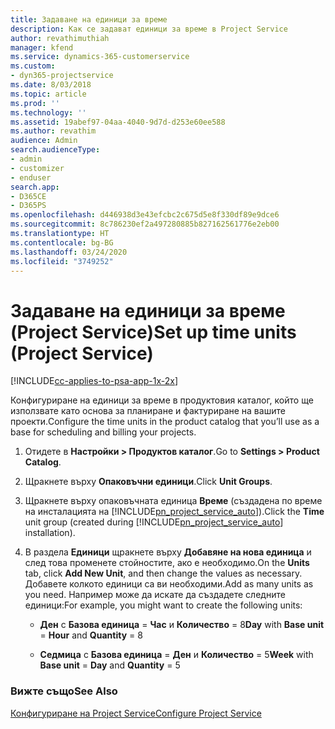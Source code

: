 ```yaml
---
title: Задаване на единици за време
description: Как се задават единици за време в Project Service
author: revathimuthiah
manager: kfend
ms.service: dynamics-365-customerservice
ms.custom:
- dyn365-projectservice
ms.date: 8/03/2018
ms.topic: article
ms.prod: ''
ms.technology: ''
ms.assetid: 19abef97-04aa-4040-9d7d-d253e60ee588
ms.author: revathim
audience: Admin
search.audienceType:
- admin
- customizer
- enduser
search.app:
- D365CE
- D365PS
ms.openlocfilehash: d446938d3e43efcbc2c675d5e8f330df89e9dce6
ms.sourcegitcommit: 8c786230ef2a497280885b827162561776e2eb00
ms.translationtype: HT
ms.contentlocale: bg-BG
ms.lasthandoff: 03/24/2020
ms.locfileid: "3749252"
---
```

# <a name="set-up-time-units-project-service"></a><span data-ttu-id="b73e7-103">Задаване на единици за време (Project Service)</span><span class="sxs-lookup"><span data-stu-id="b73e7-103">Set up time units (Project Service)</span></span>

[!INCLUDE[cc-applies-to-psa-app-1x-2x](../includes/cc-applies-to-psa-app-1x-2x.md)]

<span data-ttu-id="b73e7-104">Конфигуриране на единици за време в продуктовия каталог, който ще използвате като основа за планиране и фактуриране на вашите проекти.</span><span class="sxs-lookup"><span data-stu-id="b73e7-104">Configure the time units in the product catalog that you’ll use as a base for scheduling and billing your projects.</span></span>  
  
1. <span data-ttu-id="b73e7-105">Отидете в **Настройки > Продуктов каталог**.</span><span class="sxs-lookup"><span data-stu-id="b73e7-105">Go to **Settings > Product Catalog**.</span></span>  
  
2. <span data-ttu-id="b73e7-106">Щракнете върху **Опаковъчни единици**.</span><span class="sxs-lookup"><span data-stu-id="b73e7-106">Click **Unit Groups**.</span></span>  
  
3. <span data-ttu-id="b73e7-107">Щракнете върху опаковъчната единица **Време** (създадена по време на инсталацията на [!INCLUDE[pn_project_service_auto](../includes/pn-project-service-auto.md)]).</span><span class="sxs-lookup"><span data-stu-id="b73e7-107">Click the **Time** unit group (created during [!INCLUDE[pn_project_service_auto](../includes/pn-project-service-auto.md)] installation).</span></span>  
  
4. <span data-ttu-id="b73e7-108">В раздела **Единици** щракнете върху **Добавяне на нова единица** и след това променете стойностите, ако е необходимо.</span><span class="sxs-lookup"><span data-stu-id="b73e7-108">On the **Units** tab, click **Add New Unit**, and then change the values as necessary.</span></span> <span data-ttu-id="b73e7-109">Добавете колкото единици са ви необходими.</span><span class="sxs-lookup"><span data-stu-id="b73e7-109">Add as many units as you need.</span></span> <span data-ttu-id="b73e7-110">Например може да искате да създадете следните единици:</span><span class="sxs-lookup"><span data-stu-id="b73e7-110">For example, you might want to create the following units:</span></span>  
  
   - <span data-ttu-id="b73e7-111">**Ден** с **Базова единица** = **Час** и **Количество** = 8</span><span class="sxs-lookup"><span data-stu-id="b73e7-111">**Day** with **Base unit** = **Hour** and **Quantity** = 8</span></span>  
  
   - <span data-ttu-id="b73e7-112">**Седмица** с **Базова единица** = **Ден** и **Количество** = 5</span><span class="sxs-lookup"><span data-stu-id="b73e7-112">**Week** with **Base unit** = **Day** and **Quantity** = 5</span></span>  
  
### <a name="see-also"></a><span data-ttu-id="b73e7-113">Вижте също</span><span class="sxs-lookup"><span data-stu-id="b73e7-113">See Also</span></span>  
 [<span data-ttu-id="b73e7-114">Конфигуриране на Project Service</span><span class="sxs-lookup"><span data-stu-id="b73e7-114">Configure Project Service</span></span>](../project-service/configure.md)
